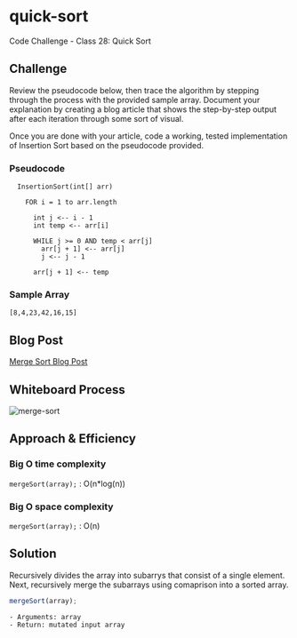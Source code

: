 # quick-sort

Code Challenge - Class 28: Quick Sort

## Challenge

Review the pseudocode below, then trace the algorithm by stepping through the process with the provided sample array. Document your explanation by creating a blog article that shows the step-by-step output after each iteration through some sort of visual.

Once you are done with your article, code a working, tested implementation of Insertion Sort based on the pseudocode provided.

### Pseudocode

```plaintext
  InsertionSort(int[] arr)

    FOR i = 1 to arr.length

      int j <-- i - 1
      int temp <-- arr[i]

      WHILE j >= 0 AND temp < arr[j]
        arr[j + 1] <-- arr[j]
        j <-- j - 1

      arr[j + 1] <-- temp
```

### Sample Array

`[8,4,23,42,16,15]`

## Blog Post

[Merge Sort Blog Post](https://github.com/tripppdx/data-structures-and-algorithms/blob/main/javascript/code-challenges/merge-sort/BLOG.md)

## Whiteboard Process

![merge-sort](./merge-sort.png)

## Approach & Efficiency

### Big O time complexity

`mergeSort(array);` : O(n\*log(n))

### Big O space complexity

`mergeSort(array);` : O(n)

## Solution

Recursively divides the array into subarrys that consist of a single element. Next, recursively merge the subarrays using comaprison into a sorted array.

```javascript
mergeSort(array);
```

```plaintext
- Arguments: array
- Return: mutated input array
```
